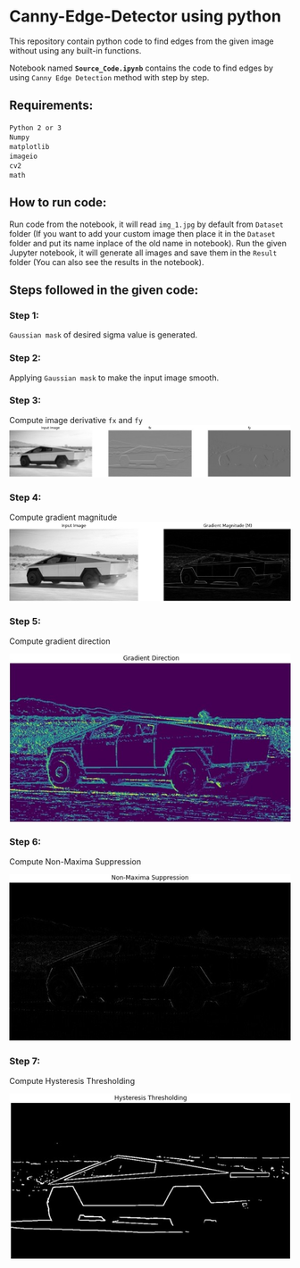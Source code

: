 # Canny-Edge-Detector using python
This repository contain python code to find edges from the given image without using any built-in functions.

Notebook named **`Source_Code.ipynb`** contains the code to find edges by using `Canny Edge Detection` method with step by step.

## Requirements:
`Python 2 or 3`\
`Numpy`\
`matplotlib`\
`imageio`\
`cv2`\
`math`

## How to run code:
Run code from the notebook, it will read `img_1.jpg` by default from `Dataset` folder (If you want to add your custom image then place it in the `Dataset` 
folder and put its name inplace of the old name in notebook).
Run the given Jupyter notebook, it will generate all images and save them in the `Result` folder (You can also see the results in the notebook).

## Steps followed in the given code:
### Step 1:
`Gaussian mask` of desired sigma value is generated.
### Step 2:
Applying `Gaussian mask` to make the input image smooth.
### Step 3:
Compute image derivative `fx` and `fy`
![image text](https://github.com/Mubashir-ul-Islam/Canny-Edge-Detector/blob/main/Readme%20Images/plot_1.jpg)
### Step 4:
Compute gradient magnitude
![image text](https://github.com/Mubashir-ul-Islam/Canny-Edge-Detector/blob/main/Readme%20Images/plot_2.jpg)
### Step 5:
Compute gradient direction


![image text](https://github.com/Mubashir-ul-Islam/Canny-Edge-Detector/blob/main/Readme%20Images/plot_3.jpg)
### Step 6:
Compute Non-Maxima Suppression


![image text](https://github.com/Mubashir-ul-Islam/Canny-Edge-Detector/blob/main/Readme%20Images/plot_4.jpg)
### Step 7:
Compute Hysteresis Thresholding


![image text](https://github.com/Mubashir-ul-Islam/Canny-Edge-Detector/blob/main/Readme%20Images/plot_5.jpg)


